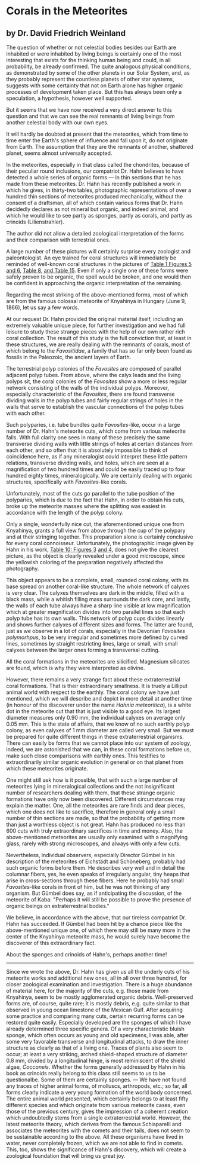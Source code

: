 # Corals in the Meteorites

## by Dr. David Friedrich Weinland

The question of whether or not celestial bodies besides our Earth are inhabited or were inhabited by living beings is certainly one of the most interesting that exists for the thinking human being and could, in all probability, be already confirmed. The quite analogous physical conditions, as demonstrated by some of the other planets in our Solar System, and, as they probably represent the countless planets of other star systems, suggests with some certainty that not on Earth alone has higher organic processes of development taken place. But this has always been only a speculation, a hypothesis, however well supported.

But it seems that we have now received a very direct answer to this question and that we can see the real remnants of living beings from another celestial body with our own eyes.

It will hardly be doubted at present that the meteorites, which from time to time enter the Earth's sphere of influence and fall upon it, do not originate from Earth. The assumption that they are the remnants of another, shattered planet, seems almost universally accepted.

In the meteorites, especially in that class called the chondrites, because of their peculiar round inclusions, our compatriot Dr. Hahn believes to have detected a whole series of organic forms — in thin sections that he has made from these meteorites. Dr. Hahn has recently published a work in which he gives, in thirty-two tables, photographic representations of over a hundred thin sections of meteorites produced mechanically, without the consent of a draftsman, all of which contain various forms that Dr. Hahn decidedly declares as not mineral but organic, and indeed animal, and which he would like to see partly as sponges, partly as corals, and partly as crinoids (Lilienstrahler).

The author did not allow a detailed zoological interpretation of the forms and their comparison with terrestrial ones.

A large number of these pictures will certainly surprise every zoologist and paleontologist. An eye trained for coral structures will immediately be reminded of well-known coral structures in the pictures of [Table 1 Figures 5](https://cdn.solaranamnesis.com/OttoHahn/figures/meteorite_1-5_edit-b2.jpg) [and 6](https://cdn.solaranamnesis.com/OttoHahn/figures/meteorite_1-6_edit-b2.jpg), [Table 8](https://cdn.solaranamnesis.com/OttoHahn/figures/meteorite_8-1_edit-b2.jpg), [and Table 15](https://cdn.solaranamnesis.com/OttoHahn/figures/meteorite_15-1_edit-b3.jpg). Even if only a single one of these forms were safely proven to be organic, the spell would be broken, and one would then be confident in approaching the organic interpretation of the remaining.

Regarding the most striking of the above-mentioned forms, most of which are from the famous colossal meteorite of Knyahinya in Hungary (June 9, 1866), let us say a few words.

At our request Dr. Hahn provided the original material itself, including an extremely valuable unique piece, for further investigation and we had full leisure to study these strange pieces with the help of our own rather rich coral collection. The result of this study is the full conviction that, at least in these structures, we are really dealing with the remnants of corals, most of which belong to the _Favositidae_, a family that has so far only been found as fossils in the Paleozoic, the ancient layers of Earth.

The terrestrial polyp colonies of the _Favosites_ are composed of parallel adjacent polyp tubes. From above, where the calyx leads and the living polyps sit, the coral colonies of the _Favosites_ show a more or less regular network consisting of the walls of the individual polyps. Moreover, especially characteristic of the _Favosites_, there are found transverse dividing walls in the polyp tubes and fairly regular strings of holes in the walls that serve to establish the vascular connections of the polyp tubes with each other.

Such polyparies, i.e. tube bundles quite _Favosites_-like, occur in a large number of Dr. Hahn's meteorite cuts, which come from various meteorite falls. With full clarity one sees in many of these precisely the same transverse dividing walls with little strings of holes at certain distances from each other, and so often that it is absolutely impossible to think of coincidence here, as if any mineralogist could interpret these little pattern relations, transverse dividing walls, and holes, which are seen at a magnification of two hundred times and could be easily traced up to four hundred eighty times, mineralogically. We are certainly dealing with organic structures, specifically with _Favosites_-like corals.

Unfortunately, most of the cuts go parallel to the tube position of the polyparies, which is due to the fact that Hahn, in order to obtain his cuts, broke up the meteorite masses where the splitting was easiest in accordance with the length of the polyp colony.

Only a single, wonderfully nice cut, the aforementioned unique one from Knyahinya, grants a full view from above through the cup of the polypary and at their stringing together. This preparation alone is certainly conclusive for every coral connoisseur. Unfortunately, the photographic image given by Hahn in his work, [Table 10: Figures 3](https://cdn.solaranamnesis.com/OttoHahn/figures/meteorite_10-3_edit-b2.jpg) [and 4](https://cdn.solaranamnesis.com/OttoHahn/figures/meteorite_1-5_edit-b2.jpg), does not give the clearest picture, as the object is clearly revealed under a good microscope, since the yellowish coloring of the preparation negatively affected the photography.

This object appears to be a complete, small, rounded coral colony, with its base spread on another coral-like structure. The whole network of calyxes is very clear. The calyxes themselves are dark in the middle, filled with a black mass, while a whitish filling mass surrounds the dark core, and lastly, the walls of each tube always have a sharp line visible at low magnification which at greater magnification divides into two parallel lines so that each polyp tube has its own walls. This network of polyp cups divides linearly and shows further calyxes of different sizes and forms. The latter are found, just as we observe in a lot of corals, especially in the Devonian _Favosites polymorhpus_, to be very irregular and sometimes more defined by curved lines, sometimes by straight restricting lines, large or small, with small calyxes between the larger ones forming a transversal cutting.

All the coral formations in the meteorites are silicified. Magnesium silicates are found, which is why they were interpreted as olivine.

However, there remains a very strange fact about these extraterrestrial coral formations. That is their extraordinary smallness. It is truely a Lilliput animal world with respect to the earthly. The coral colony we have just mentioned, which we will describe and depict in more detail at another time (in honour of the discoverer under the name _Hahnia meteoritica_), is a white dot in the meteorite cut that that is just visible to a good eye. Its largest diameter measures only 0.90 mm, the individual calyxes on average only 0.05 mm. This is the state of affairs, that we know of no such earthly polyp colony, as even calyxes of 1 mm diameter are called very small. But we must be prepared for quite different things in these extraterrestrial organisms. There can easily be forms that we cannot place into our system of zoology, indeed, we are astonished that we can, in these coral formations before us, make such close comparisons with earthly ones. This testifies to extraordinarily similar organic evolution in general or on that planet from which these meteorites originate. 

One might still ask how is it possible, that with such a large number of meteorites lying in mineralogical collections and the not insignificant number of researchers dealing with them, that these strange organic formations have only now been discovered. Different circumstances may explain the matter. One, all the meteorites are rare finds and dear pieces, which one does not like to sacrifice, therefore in general only a small number of thin sections are made, so that the probability of getting more than just a worthless object is not great. Hahn has produced no less than 600 cuts with truly extraordinary sacrifices in time and money. Also, the above-mentioned meteorites are usually only examined with a magnifying glass, rarely with strong microscopes, and always with only a few cuts.

Nevertheless, individual observers, especially Director Gümbel in his description of the meteorites of Eichstädt and Schöneberg, probably had such organic forms before them. He describes very well and in detail the columnar fibers, yes, he even speaks of irregularly angular, tiny heaps that arise in cross-sections through these fibers. Here he probably had small _Favosites_-like corals in front of him, but he was not thinking of any organism. But Gümbel does say, as if anticipating the discussion, of the meteorite of Kaba: "Perhaps it will still be possible to prove the presence of organic beings on extraterrestrial bodies."

We believe, in accordance with the above, that our tireless compatriot Dr. Hahn has succeeded. If Gümbel had been hit by a chance piece like the above-mentioned unique one, of which there may still be many more in the center of the Knyahinya meteorite mass, he would surely have become the discoverer of this extraordinary fact.

About the sponges and crinoids of Hahn's, perhaps another time!

***

Since we wrote the above, Dr. Hahn has given us all the underly cuts of his meteorite works and additional new ones, all in all over three hundred, for closer zoological examination and investigation. There is a huge abundance of material here, for the majority of the cuts, e.g. those made from Knyahinya, seem to be mostly agglomerated organic debris. Well-preserved forms are, of course, quite rare; it is mostly debris, e.g. quite similar to that observed in young ocean limestone of the Mexican Gulf. After acquiring some practice and comparing many cuts, certain recurring forms can be restored quite easily. Especially developed are the sponges of which I have already determined three specific genera. Of a very characteristic bluish sponge, which often occurs as young and old specimens, I was able, after some very favorable transverse and longitudinal attacks, to draw the inner structure as clearly as that of a living one. Traces of plants also seem to occur; at least a very striking, arched shield-shaped structure of diameter 0.8 mm, divided by a longitudinal hinge, is most reminiscent of the shield algae, _Cocconeis_. Whether the forms generally addressed by Hahn in his book as crinoids really belong to this class still seems to us to be questionalbe. Some of them are certainly sponges. — We have not found any traces of higher animal forms, of molluscs, arthropods, etc.; so far, all forms clearly indicate a very young formation of the world body concerned. The entire animal world presented, which certainly belongs to at least fifty different species and which originate from various meteorite cases, even those of the previous century, gives the impression of a coherent creation which undoubtedly stems from a single extraterrestrial world. However, the latest meteorite theory, which derives from the famous Schiaparelli and associates the meteorites with the comets and their tails, does not seem to be sustainable according to the above. All these organisms have lived in water, never completely frozen, which we are not able to find in comets. This, too, shows the significance of Hahn's discovery, which will create a zoological foundation that will bring us great joy.

